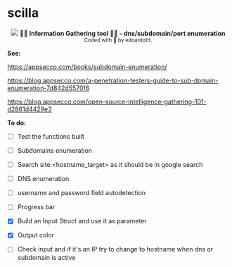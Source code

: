 # scilla

<p align="center">
  <!-- logo -->
  <img src="https://github.com/edoardottt/scilla/blob/master/images/scilla.jpg">
  <b>🏴‍☠️ Information Gathering tool 🏴‍☠️ - dns/subdomain/port enumeration</b><br>
  <sub>
    Coded with 💙 by edoardottt.
  </sub>
</p>

**See:**

https://appsecco.com/books/subdomain-enumeration/

https://blog.appsecco.com/a-penetration-testers-guide-to-sub-domain-enumeration-7d842d5570f6

https://blog.appsecco.com/open-source-intelligence-gathering-101-d2861d4429e3

**To do:**

  - [ ] Test the functions built
  
  - [ ] Subdomains enumeration
  
  - [ ] Search site:<hostname_target> as it should be in google search 
  
  - [ ] DNS enumeration
  
  - [ ] username and password field autodetection
  
  - [ ] Progress bar
  
  - [x] Build an Input Struct and use it as parameter

  - [x] Output color
  
  - [ ] Check input and if it's an IP try to change to hostname when dns or subdomain is active
